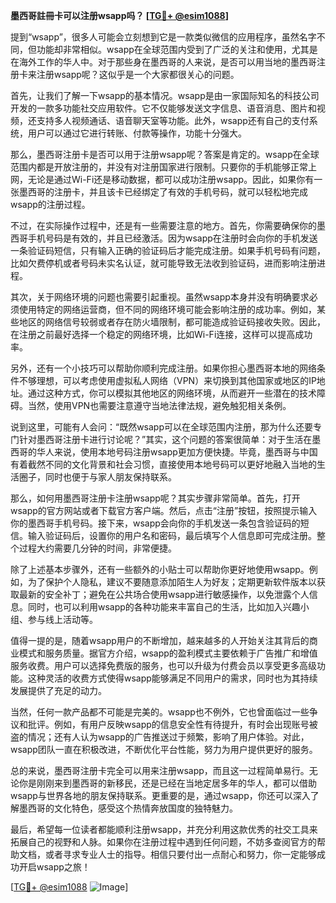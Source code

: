**墨西哥註冊卡可以注册wsapp吗？ [[TG💪+ @esim1088](https://t.me/s/esim1088)]**

提到“wsapp”，很多人可能会立刻想到它是一款类似微信的应用程序，虽然名字不同，但功能却非常相似。wsapp在全球范围内受到了广泛的关注和使用，尤其是在海外工作的华人中。对于那些身在墨西哥的人来说，是否可以用当地的墨西哥注册卡来注册wsapp呢？这似乎是一个大家都很关心的问题。

首先，让我们了解一下wsapp的基本情况。wsapp是由一家国际知名的科技公司开发的一款多功能社交应用软件。它不仅能够发送文字信息、语音消息、图片和视频，还支持多人视频通话、语音聊天室等功能。此外，wsapp还有自己的支付系统，用户可以通过它进行转账、付款等操作，功能十分强大。

那么，墨西哥注册卡是否可以用于注册wsapp呢？答案是肯定的。wsapp在全球范围内都是开放注册的，并没有对注册国家进行限制。只要你的手机能够正常上网，无论是通过Wi-Fi还是移动数据，都可以成功注册wsapp。因此，如果你有一张墨西哥的注册卡，并且该卡已经绑定了有效的手机号码，就可以轻松地完成wsapp的注册过程。

不过，在实际操作过程中，还是有一些需要注意的地方。首先，你需要确保你的墨西哥手机号码是有效的，并且已经激活。因为wsapp在注册时会向你的手机发送一条验证码短信，只有输入正确的验证码后才能完成注册。如果手机号码有问题，比如欠费停机或者号码未实名认证，就可能导致无法收到验证码，进而影响注册进程。

其次，关于网络环境的问题也需要引起重视。虽然wsapp本身并没有明确要求必须使用特定的网络运营商，但不同的网络环境可能会影响注册的成功率。例如，某些地区的网络信号较弱或者存在防火墙限制，都可能造成验证码接收失败。因此，在注册之前最好选择一个稳定的网络环境，比如Wi-Fi连接，这样可以提高成功率。

另外，还有一个小技巧可以帮助你顺利完成注册。如果你担心墨西哥本地的网络条件不够理想，可以考虑使用虚拟私人网络（VPN）来切换到其他国家或地区的IP地址。通过这种方式，你可以模拟其他地区的网络环境，从而避开一些潜在的技术障碍。当然，使用VPN也需要注意遵守当地法律法规，避免触犯相关条例。

说到这里，可能有人会问：“既然wsapp可以在全球范围内注册，那为什么还要专门针对墨西哥注册卡进行讨论呢？”其实，这个问题的答案很简单：对于生活在墨西哥的华人来说，使用本地号码注册wsapp更加方便快捷。毕竟，墨西哥与中国有着截然不同的文化背景和社会习惯，直接使用本地号码可以更好地融入当地的生活圈子，同时也便于与家人朋友保持联系。

那么，如何用墨西哥注册卡注册wsapp呢？其实步骤非常简单。首先，打开wsapp的官方网站或者下载官方客户端。然后，点击“注册”按钮，按照提示输入你的墨西哥手机号码。接下来，wsapp会向你的手机发送一条包含验证码的短信。输入验证码后，设置你的用户名和密码，最后填写个人信息即可完成注册。整个过程大约需要几分钟的时间，非常便捷。

除了上述基本步骤外，还有一些额外的小贴士可以帮助你更好地使用wsapp。例如，为了保护个人隐私，建议不要随意添加陌生人为好友；定期更新软件版本以获取最新的安全补丁；避免在公共场合使用wsapp进行敏感操作，以免泄露个人信息。同时，也可以利用wsapp的各种功能来丰富自己的生活，比如加入兴趣小组、参与线上活动等。

值得一提的是，随着wsapp用户的不断增加，越来越多的人开始关注其背后的商业模式和服务质量。据官方介绍，wsapp的盈利模式主要依赖于广告推广和增值服务收费。用户可以选择免费版的服务，也可以升级为付费会员以享受更多高级功能。这种灵活的收费方式使得wsapp能够满足不同用户的需求，同时也为其持续发展提供了充足的动力。

当然，任何一款产品都不可能是完美的。wsapp也不例外，它也曾面临过一些争议和批评。例如，有用户反映wsapp的信息安全性有待提升，有时会出现账号被盗的情况；还有人认为wsapp的广告推送过于频繁，影响了用户体验。对此，wsapp团队一直在积极改进，不断优化平台性能，努力为用户提供更好的服务。

总的来说，墨西哥注册卡完全可以用来注册wsapp，而且这一过程简单易行。无论你是刚刚来到墨西哥的新移民，还是已经在当地定居多年的华人，都可以借助wsapp与世界各地的朋友保持联系。更重要的是，通过wsapp，你还可以深入了解墨西哥的文化特色，感受这个热情奔放国度的独特魅力。

最后，希望每一位读者都能顺利注册wsapp，并充分利用这款优秀的社交工具来拓展自己的视野和人脉。如果你在注册过程中遇到任何问题，不妨多查阅官方的帮助文档，或者寻求专业人士的指导。相信只要付出一点耐心和努力，你一定能够成功开启wsapp之旅！

[[TG💪+ @esim1088](https://t.me/s/esim1088) ![Image](https://i.postimg.cc/4NQfJmqS/Snipaste-2025-05-13-00-14-12.png)]